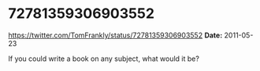 # 72781359306903552
https://twitter.com/TomFrankly/status/72781359306903552
**Date:** 2011-05-23

If you could write a book on any subject, what would it be?
